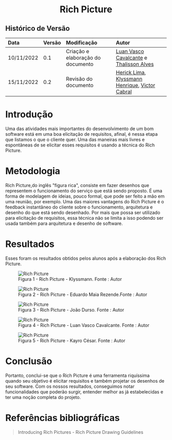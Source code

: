 # <center> Rich Picture

## Histórico de Versão

| Data | Versão | Modificação | Autor |
| :- | :- | :- | :- |
|10/11/2022 | 0.1 | Criação  e elaboração do documento | [Luan Vasco Cavalcante](https://github.com/Luan-Cavalcante) e [Thalisson Alves](https://github.com/Thalisson-Alves)|
| 15/11/2022 | 0.2 | Revisão do documento | [Herick Lima](https://github.com/hericklima22), [Klyssmann Henrique](https://github.com/klyssmannoliveira), [Victor Cabral](https://github.com/victordscabral) |

# Introdução 

  Uma das atividades mais importantes do desenvolvimento de um bom software está em uma boa elicitação de requisitos, afinal, é nessa etapa que listamos o que o cliente quer. Uma das maneiras mais livres e espontâneas de se elicitar esses requisitos é usando a técnica do Rich Picture. 
  
# Metodologia

  Rich Picture,do inglês "figura rica", consiste em fazer desenhos que representem o funcionamento do serviço que está sendo proposto. É uma forma de modelagem de ideias, pouco formal, que pode ser feito a mão em uma reunião, por exemplo. 
  Uma das maiores vantagens do Rich Picture é o feedback instantâneo do cliente sobre o funcionamento, arquitetura e desenho do que está sendo desenhado. 
  Por mais que possa ser utilizado para elicitação de requisitos, essa técnica não se limita a isso podendo ser usada também para arquitetura e desenho de software.
  
# Resultados
  
  Esses foram os resultados obtidos pelos alunos após a elaboração dos Rich Picture.

<figure>
  <img src="https://user-images.githubusercontent.com/67024690/201451637-c4d3e078-52d2-45ca-a923-dfdbfcd084c8.png" alt="Rich Picture"/>
  <figcaption>Figura 1 - Rich Picture - Klyssmann. Fonte : Autor </figcaption>
</figure>

<figure>
  <img src="https://user-images.githubusercontent.com/67024690/201451658-daab7e8c-cea6-44c0-99f6-b979c5fe725d.png" alt="Rich Picture"/>
  <figcaption>Figura 2 - Rich Picture - Eduardo Maia Rezende.Fonte : Autor </figcaption>
</figure>

<figure>
  <img src="https://user-images.githubusercontent.com/67024690/201451662-448619ca-4af8-4371-b662-709496e7bad0.jpeg" alt="Rich Picture"/>
  <figcaption>Figura 3 - Rich Picture - João Durso. Fonte : Autor </figcaption>
</figure>

<figure>
  <img src="https://user-images.githubusercontent.com/67024690/201451665-073ba49d-8ac5-4bd6-8347-bef2a0db9572.jpeg" alt="Rich Picture"/>
  <figcaption>Figura 4 - Rich Picture - Luan Vasco Cavalcante. Fonte : Autor </figcaption>
</figure>

<figure>
  <img src="https://user-images.githubusercontent.com/67024690/201451670-de31b690-9e22-43f8-ad7c-51cbf91ecc1e.jpeg" alt="Rich Picture"/>
  <figcaption> Figura 5 - Rich Picture - Kayro César. Fonte : Autor </figcaption>
</figure>

# Conclusão

  Portanto, conclui-se que o Rich Picture é uma ferramenta riquíssima quando seu objetivo é elicitar requisitos e também projetar os desenhos de seu software.
  Com os nossos resultados, conseguimos notar funcionalidades que poderão surgir, entender melhor as já estabelecidas e ter uma noção completa do projeto. 
  
# Referências bibliográficas

> Introducing Rich Pictures - Rich Picture Drawing Guidelines

